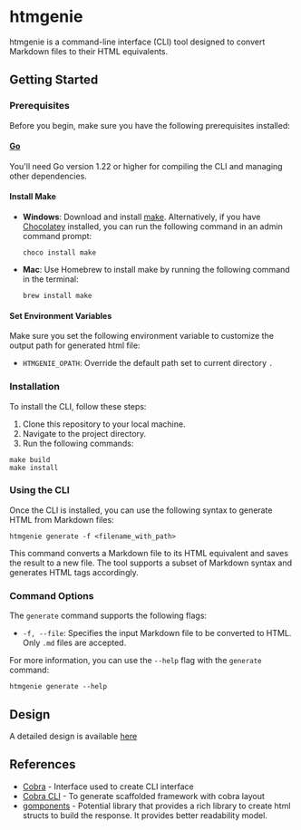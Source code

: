 # htmgenie

htmgenie is a command-line interface (CLI) tool designed to convert Markdown files to their HTML equivalents.

## Getting Started

### Prerequisites

Before you begin, make sure you have the following prerequisites installed:

#### [Go](https://golang.org/doc/install)

You'll need Go version 1.22 or higher for compiling the CLI and managing other dependencies.

#### Install Make

- **Windows**: Download and install [make](https://gnuwin32.sourceforge.net/packages/make.htm). Alternatively, if you have [Chocolatey](https://chocolatey.org/install) installed, you can run the following command in an admin command prompt:

  ```shell
  choco install make
  ```

- **Mac**: Use Homebrew to install make by running the following command in the terminal:

  ```shell
  brew install make
  ```

#### Set Environment Variables

Make sure you set the following environment variable to customize the output path for generated html file:

- `HTMGENIE_OPATH`: Override the default path set to current directory `.`

### Installation

To install the CLI, follow these steps:

1. Clone this repository to your local machine.
2. Navigate to the project directory.
3. Run the following commands:

```shell
make build
make install
```

### Using the CLI

Once the CLI is installed, you can use the following syntax to generate HTML from Markdown files:

```shell
htmgenie generate -f <filename_with_path>
```

This command converts a Markdown file to its HTML equivalent and saves the result to a new file. The tool supports a subset of Markdown syntax and generates HTML tags accordingly.

### Command Options

The `generate` command supports the following flags:

- `-f, --file`: Specifies the input Markdown file to be converted to HTML. Only `.md` files are accepted.

For more information, you can use the `--help` flag with the `generate` command:

```shell
htmgenie generate --help
```

## Design

A detailed design is available [here](./docs/design.md)

## References

- [Cobra](https://github.com/spf13/cobra) - Interface used to create CLI interface
- [Cobra CLI](https://github.com/spf13/cobra-cli) - To generate scaffolded framework with cobra layout
- [gomponents](https://github.com/maragudk/gomponents) - Potential library that provides a rich library to create html structs to build the response. It provides better readability model.
